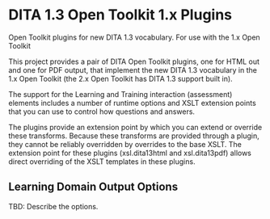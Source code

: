 DITA 1.3 Open Toolkit 1.x Plugins
=================================

Open Toolkit plugins for new DITA 1.3 vocabulary. For use with the 1.x Open Toolkit

This project provides a pair of DITA Open Toolkit plugins, one for HTML out and one for PDF output,
that implement the new DITA 1.3 vocabulary in the 1.x Open Toolkit (the 2.x Open Toolkit has
DITA 1.3 support built in).

The support for the Learning and Training interaction (assessment) elements includes a number of 
runtime options and XSLT extension points that you can use to control how questions and answers.

The plugins provide an extension point by which you can extend or override these transforms.
Because these transforms are provided through a plugin, they cannot be reliably overridden
by overrides to the base XSLT. The extension point for these plugins (xsl.dita13html and xsl.dita13pdf)
allows direct overriding of the XSLT templates in these plugins.

## Learning Domain Output Options

TBD: Describe the options.